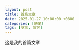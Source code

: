 ```yaml
---
layout: post
title: 首篇文章
date: 2025-01-27 10:00:00 +0800
categories: [随笔]
tags: [随笔, 博客]
---
```


这是我的首篇文章
